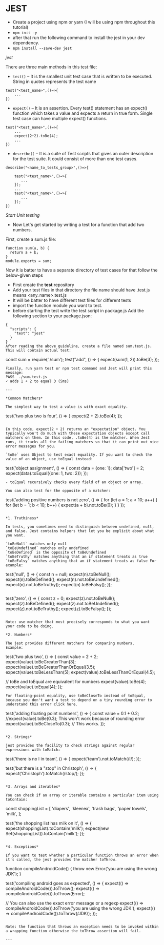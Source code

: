 # JEST

- Create a project using npm or yarn (I will be using npm throughout this tutorial)
- `npm init -y`
- after that run the following command to install the jest in your dev dependency.
- `npm install --save-dev jest`

*jest*

There are three main methods in this test file:

- `test()` – It is the smallest unit test case that is written to be executed. String in quotes represents the test name
```
test("<test_name>",()=>{
    ...
})
```

- `expect()` – It is an assertion. Every test() statement has an expect() function which takes a value and expects a return in true form. Single test case can have multiple expect() functions.
```
test("<test_name>",()=>{
    ...
    expect(2+2).toBe(4);
    ...
})
```

- `describe()` – It is a suite of Test scripts that gives an outer description for the test suite. It could consist of more than one test cases.
```
describe("<name_to_tests_group>",()=>{

    test("<test_name>",()=>{
       ...
    });
    ...
    test("<test_name>",()=>{
       ...
    });
})
```

*Start Unit testing*

- Now Let's get started by writing a test for a function that add two numbers.

First, create a sum.js file:
```
function sum(a, b) {
  return a + b;
}
module.exports = sum;
```

Now it is batter to have a separate directory of test cases for that follow the below-given steps

- First create the __test__ repository
- Add your test files in that directory the file name should have .test.js means <any_name>.test.js
- It will be batter to have different test files for different tests
- import the function module you want to test.
- before starting the test write the test script in package.js Add the following section to your package.json:
```
{
  "scripts": {
    "test": "jest"
  }
}
After reading the above guideline, create a file named sum.test.js.
This will contain actual test:

```
const sum = require('./sum');
test("add", () => {
  expect(sum(1, 2)).toBe(3);
});
```
Finally, run yarn test or npm test command and Jest will print this message:
PASS  ./sum.test.js
✓ adds 1 + 2 to equal 3 (5ms)

---

*Common Matchers*

The simplest way to test a value is with exact equality.
```
test('two plus two is four', () => {
  expect(2 + 2).toBe(4);
});
```

In this code, expect(2 + 2) returns an "expectation" object. You typically won't do much with these expectation objects except call matchers on them. In this code, .toBe(4) is the matcher. When Jest runs, it tracks all the failing matchers so that it can print out nice error messages for you.

`toBe` uses Object to test exact equality. If you want to check the value of an object, use toEqual instead:
```
test('object assignment', () => {
  const data = {one: 1};
  data['two'] = 2;
  expect(data).toEqual({one: 1, two: 2});
});
```
- toEqual recursively checks every field of an object or array.

You can also test for the opposite of a matcher:
```
test('adding positive numbers is not zero', () => {
  for (let a = 1; a < 10; a++) {
    for (let b = 1; b < 10; b++) {
      expect(a + b).not.toBe(0);
    }
  }
});
```

*1. Truthiness*

In tests, you sometimes need to distinguish between undefined, null, and false. Jest contains helpers that let you be explicit about what you want.

`toBeNull` matches only null
`toBeUndefined` matches only undefined
`toBeDefined` is the opposite of toBeUndefined
`toBeTruthy` matches anything that an if statement treats as true
`toBeFalsy` matches anything that an if statement treats as false For example:
```
test('null', () => {
  const n = null;
  expect(n).toBeNull();
  expect(n).toBeDefined();
  expect(n).not.toBeUndefined();
  expect(n).not.toBeTruthy();
  expect(n).toBeFalsy();
});
```
```
test('zero', () => {
  const z = 0;
  expect(z).not.toBeNull();
  expect(z).toBeDefined();
  expect(z).not.toBeUndefined();
  expect(z).not.toBeTruthy();
  expect(z).toBeFalsy();
});
```

Note: use matcher that most precisely corresponds to what you want your code to be doing.

*2. Numbers*

The jest provides different matchers for comparing numbers.
Example:
```
test('two plus two', () => {
  const value = 2 + 2;
  expect(value).toBeGreaterThan(3);
  expect(value).toBeGreaterThanOrEqual(3.5);
  expect(value).toBeLessThan(5);
  expect(value).toBeLessThanOrEqual(4.5);

  // toBe and toEqual are equivalent for numbers
  expect(value).toBe(4);
  expect(value).toEqual(4);
});
```
For floating-point equality, use toBeCloseTo instead of toEqual, because you don't want a test to depend on a tiny rounding error to understand this error click here.
```
test('adding floating point numbers', () => {
  const value = 0.1 + 0.2;
  //expect(value).toBe(0.3);           This won't work because of rounding error
  expect(value).toBeCloseTo(0.3); // This works.
});
```

*2. Strings*

jest provides the facility to check strings against regular expressions with toMatch:
```
test('there is no I in team', () => {
  expect('team').not.toMatch(/I/);
});

test('but there is a "stop" in Christoph', () => {
  expect('Christoph').toMatch(/stop/);
});
```

*3. Arrays and iterables*

You can check if an array or iterable contains a particular item using toContain:
```
const shoppingList = [
  'diapers',
  'kleenex',
  'trash bags',
  'paper towels',
  'milk',
];

test('the shopping list has milk on it', () => {
  expect(shoppingList).toContain('milk');
  expect(new Set(shoppingList)).toContain('milk');
});
```

*4. Exceptions*

If you want to test whether a particular function throws an error when it's called, the jest provides the matcher toThrow.
```
function compileAndroidCode() {
  throw new Error('you are using the wrong JDK');
}

test('compiling android goes as expected', () => {
  expect(() => compileAndroidCode()).toThrow();
  expect(() => compileAndroidCode()).toThrow(Error);

  // You can also use the exact error message or a regexp
  expect(() => compileAndroidCode()).toThrow('you are using the wrong JDK');
  expect(() => compileAndroidCode()).toThrow(/JDK/);
});
```

Note: the function that throws an exception needs to be invoked within a wrapping function otherwise the toThrow assertion will fail.

---

